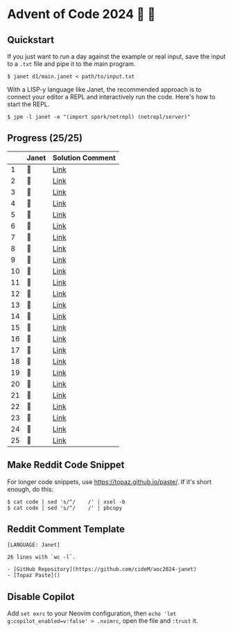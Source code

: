 # Advent of Code 2024 :santa: :christmas_tree:

## Quickstart

If you just want to run a day against the example or real input, save the input to a `.txt` file and pipe it to the main program.

```shell
$ janet d1/main.janet < path/to/input.txt
```

With a LISP-y language like Janet, the recommended approach is to connect your editor a REPL and interactively run the code. Here's how to start the REPL.

```shell
$ jpm -l janet -e "(import spork/netrepl) (netrepl/server)"
```

## Progress (25/25)

|     | Janet  | Solution Comment                                                               |
| --- | ------ | ------------------------------------------------------------------------------ |
| 1   | :bell: | [Link](https://www.reddit.com/r/adventofcode/comments/1h3vp6n/comment/lzv4qlv) |
| 2   | :bell: | [Link](https://www.reddit.com/r/adventofcode/comments/1h4ncyr/comment/m041ne0) |
| 3   | :bell: | [Link](https://www.reddit.com/r/adventofcode/comments/1h5frsp/comment/m06empm) |
| 4   | :bell: | [Link](https://www.reddit.com/r/adventofcode/comments/1h689qf/comment/m0ctka8) |
| 5   | :bell: | [Link](https://www.reddit.com/r/adventofcode/comments/1h71eyz/comment/m0p2ml5) |
| 6   | :bell: | [Link](https://www.reddit.com/r/adventofcode/comments/1h7tovg/comment/m0rpud7) |
| 7   | :bell: | [Link](https://www.reddit.com/r/adventofcode/comments/1h8l3z5/comment/m0uswaj) |
| 8   | :bell: | [Link](https://www.reddit.com/r/adventofcode/comments/1h9bdmp/comment/m135mk9) |
| 9   | :bell: | [Link](https://www.reddit.com/r/adventofcode/comments/1ha27bo/comment/m19d3xc) |
| 10  | :bell: | [Link](https://www.reddit.com/r/adventofcode/comments/1hau6hl/comment/m1cgexv) |
| 11  | :bell: | [Link](https://www.reddit.com/r/adventofcode/comments/1hbm0al/comment/m1i5n8s) |
| 12  | :bell: | [Link](https://www.reddit.com/r/adventofcode/comments/1hcdnk0/comment/m1xbgkd) |
| 13  | :bell: | [Link](https://www.reddit.com/r/adventofcode/comments/1hd4wda/comment/m1xvl16) |
| 14  | :bell: | [Link](https://www.reddit.com/r/adventofcode/comments/1hdvhvu/comment/m22rs18) |
| 15  | :bell: | [Link](https://www.reddit.com/r/adventofcode/comments/1hele8m/comment/m2nky3u) |
| 16  | :bell: | [Link](https://www.reddit.com/r/adventofcode/comments/1hfboft/comment/m2sx157) |
| 17  | :bell: | [Link](https://www.reddit.com/r/adventofcode/comments/1hg38ah/comment/m37jllp) |
| 18  | :bell: | [Link](https://www.reddit.com/r/adventofcode/comments/1hguacy/comment/m2w99rc) |
| 19  | :bell: | [Link](https://www.reddit.com/r/adventofcode/comments/1hhlb8g/comment/m37j5me) |
| 20  | :bell: | [Link](https://www.reddit.com/r/adventofcode/comments/1hicdtb/comment/m39k4kv) |
| 21  | :bell: | [Link](https://www.reddit.com/r/adventofcode/comments/1hj2odw/comment/m40ooam) |
| 22  | :bell: | [Link](https://www.reddit.com/r/adventofcode/comments/1hjroap/comment/m39t96b) |
| 23  | :bell: | [Link](https://www.reddit.com/r/adventofcode/comments/1hkgj5b/comment/m3h4cfl) |
| 24  | :bell: | [Link](https://www.reddit.com/r/adventofcode/comments/1hl698z/comment/m3q6o15) |
| 25  | :bell: | [Link](https://www.reddit.com/r/adventofcode/comments/1hlu4ht/comment/m40owtt) |

## Make Reddit Code Snippet

For longer code snippets, use https://topaz.github.io/paste/. If it's short enough, do this:

```
$ cat code | sed 's/^/    /' | xsel -b
$ cat code | sed 's/^/    /' | pbcopy
```

## Reddit Comment Template

```text
[LANGUAGE: Janet]

26 lines with `wc -l`.

- [GitHub Repository](https://github.com/cideM/aoc2024-janet)
- [Topaz Paste]()
```

## Disable Copilot

Add `set exrc` to your Neovim configuration, then `echo 'let g:copilot_enabled=v:false' > .nvimrc`, open the file and `:trust` it.
